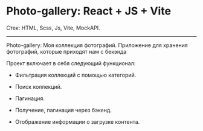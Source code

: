# Photo-gallery: React + JS + Vite

Стек: HTML, Scss, Js, Vite, MockAPI.

---

Photo-gallery: Моя коллекция фотографий. Приложение для хранения фотографий, которые приходят нам с бекэнда

Проект включает в себя следующий функционал:

- Фильтрация коллекций с помощью категорий.

- Поиск коллекций.

- Пагинация.

- Получение, пагинация через бэкенд.

- Отображение информации о загрузке контента.
